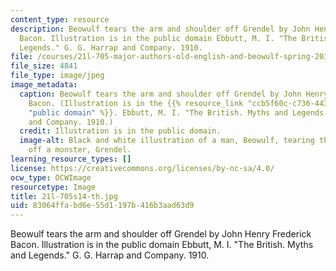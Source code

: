 ```yaml
---
content_type: resource
description: Beowulf tears the arm and shoulder off Grendel by John Henry Frederick
  Bacon. Illustration is in the public domain Ebbutt, M. I. "The British. Myths and
  Legends." G. G. Harrap and Company. 1910.
file: /courses/21l-705-major-authors-old-english-and-beowulf-spring-2014/83064ffabd6e55d1197b416b3aad63d9_21l-705s14-th.jpg
file_size: 4841
file_type: image/jpeg
image_metadata:
  caption: Beowulf tears the arm and shoulder off Grendel by John Henry Frederick
    Bacon. (Illustration is in the {{% resource_link "ccb5f60c-c736-443c-8f9e-e7d823a1a2cd"
    "public domain" %}}. Ebbutt, M. I. "The British. Myths and Legends." G. G. Harrap
    and Company. 1910.)
  credit: Illustration is in the public domain.
  image-alt: Black and white illustration of a man, Beowulf, tearing the arm and shoulder
    off a monster, Grendel.
learning_resource_types: []
license: https://creativecommons.org/licenses/by-nc-sa/4.0/
ocw_type: OCWImage
resourcetype: Image
title: 21l-705s14-th.jpg
uid: 83064ffa-bd6e-55d1-197b-416b3aad63d9
---
```

Beowulf tears the arm and shoulder off Grendel by John Henry Frederick Bacon. Illustration is in the public domain Ebbutt, M. I. "The British. Myths and Legends." G. G. Harrap and Company. 1910.